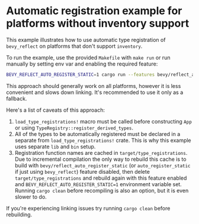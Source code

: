# Automatic registration example for platforms without inventory support

This example illustrates how to use automatic type registration of `bevy_reflect` on platforms that don't support `inventory`.

To run the example, use the provided `Makefile` with `make run` or run manually by setting env var and enabling the required feature:
```sh
BEVY_REFLECT_AUTO_REGISTER_STATIC=1 cargo run --features bevy/reflect_auto_register_static
```
This approach should generally work on all platforms, however it is less convenient and slows down linking. It's recommended to use it only as a fallback.

Here's a list of caveats of this approach:
1. `load_type_registrations!` macro must be called before constructing `App` or using `TypeRegistry::register_derived_types`.
2. All of the types to be automatically registered must be declared in a separate from `load_type_registrations!` crate. This is why this example uses separate `lib` and `bin` setup.
3. Registration function names are cached in `target/type_registrations`. Due to incremental compilation the only way to rebuild this cache is to build with `bevy/reflect_auto_register_static` (or `auto_register_static` if just using `bevy_reflect`) feature disabled, then delete `target/type_registrations` and rebuild again with this feature enabled and `BEVY_REFLECT_AUTO_REGISTER_STATIC=1` environment variable set. Running `cargo clean` before recompiling is also an option, but it is even slower to do.

If you're experiencing linking issues try running `cargo clean` before rebuilding. 
